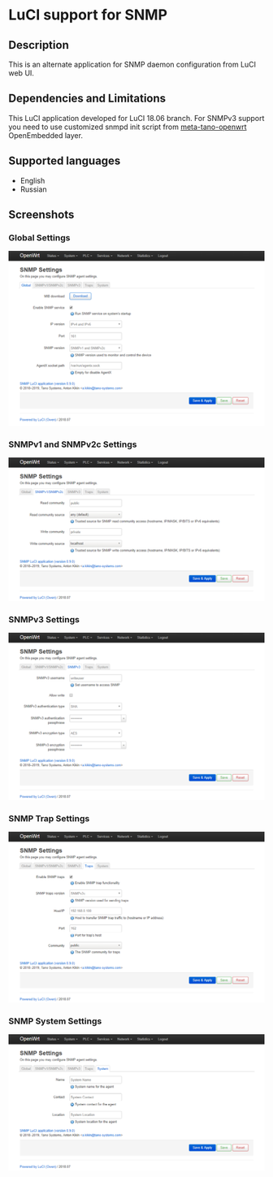 # LuCI support for SNMP

## Description
This is an alternate application for SNMP daemon configuration from LuCI web UI.

## Dependencies and Limitations
This LuCI application developed for LuCI 18.06 branch. For SNMPv3 support you need
to use customized snmpd init script from [meta-tano-openwrt](https://github.com/tano-systems/meta-tano-openwrt.git) OpenEmbedded layer.

## Supported languages
- English
- Russian

## Screenshots

### Global Settings
![Global Settings](screenshots/luci-app-snmpd-tn-global.png?raw=true "Global Settings")

### SNMPv1 and SNMPv2c Settings
![SNMPv1 and SNMPv2c Settings](screenshots/luci-app-snmpd-tn-snmpv1v2c.png?raw=true "SNMPv1 and SNMPv2c Settings")

### SNMPv3 Settings
![SNMPv3 Settings](screenshots/luci-app-snmpd-tn-snmpv3.png?raw=true "SNMPv3 Settings")

### SNMP Trap Settings
![SNMP Trap Settings](screenshots/luci-app-snmpd-tn-traps.png?raw=true "SNMP Trap Settings")

### SNMP System Settings
![SNMP System Settings](screenshots/luci-app-snmpd-tn-system.png?raw=true "SNMP System Settings")
